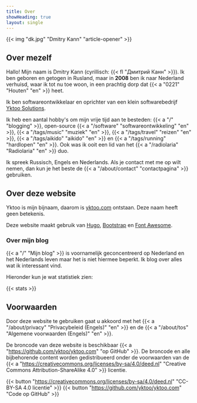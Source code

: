 ```yaml
---
title: Over
showHeading: true
layout: single
---
```


{{< img "dk.jpg" "Dmitry Kann" "article-opener" >}}

## Over mezelf

Hallo! Mijn naam is Dmitry Kann (cyrillisch: {{< fl "Дмитрий Канн" >}}). Ik ben geboren en getogen in Rusland, maar in **2008** ben ik naar Nederland verhuisd, waar ik tot nu toe woon, in een prachtig dorp dat {{< a "0221" "Houten" "en" >}} heet.

Ik ben softwareontwikkelaar en oprichter van een klein softwarebedrijf [Yktoo Solutions](https://yktoo.solutions).

Ik heb een aantal hobby's om mijn vrije tijd aan te besteden: {{< a "/" "blogging" >}}, open-source {{< a "/software" "softwareontwikkeling" "en" >}}, {{< a "/tags/music" "muziek" "en" >}}, {{< a "/tags/travel" "reizen" "en" >}}, {{< a "/tags/aikido" "aikido" "en" >}} en {{< a "/tags/running" "hardlopen" "en" >}}. Ook was ik ooit een lid van het {{< a "/radiolaria" "Radiolaria" "en" >}} duo.

Ik spreek Russisch, Engels en Nederlands. Als je contact met me op wilt nemen, dan kun je het beste de {{< a "/about/contact" "contactpagina" >}} gebruiken.

## Over deze website

Yktoo is mijn bijnaam, daarom is <u>yktoo.com</u> ontstaan. Deze naam heeft geen betekenis.

Deze website maakt gebruik van [Hugo](https://gohugo.io/), [Bootstrap](http://getbootstrap.com/) en [Font Awesome](https://fontawesome.com/).

### Over mijn blog

{{< a "/" "Mijn blog" >}} is voornamelijk geconcentreerd op Nederland en het Nederlands leven maar het is niet hiermee beperkt. Ik blog over alles wat ik interessant vind.

Hieronder kun je wat statistiek zien:

{{< stats >}}

## Voorwaarden

Door deze website te gebruiken gaat u akkoord met het {{< a "/about/privacy" "Privacybeleid (Engels)" "en" >}} en de {{< a "/about/tos" "Algemene voorwaarden (Engels)" "en" >}}.

De broncode van deze website is beschikbaar {{< a "https://github.com/yktoo/yktoo.com" "op GitHub" >}}. De broncode en alle bijbehorende content worden gedistribueerd onder de voorwaarden van de {{< a "https://creativecommons.org/licenses/by-sa/4.0/deed.nl" "Creative Commons Attribution-ShareAlike 4.0" >}} licentie.

{{< button "https://creativecommons.org/licenses/by-sa/4.0/deed.nl" "<i class='fab fa-creative-commons'></i><i class='fab fa-creative-commons-by'></i><i class='fab fa-creative-commons-sa bycon'></i>CC-BY-SA 4.0 licentie" >}}
{{< button "https://github.com/yktoo/yktoo.com" "<i class='fab fa-github bycon'></i>Code op GitHub" >}}
